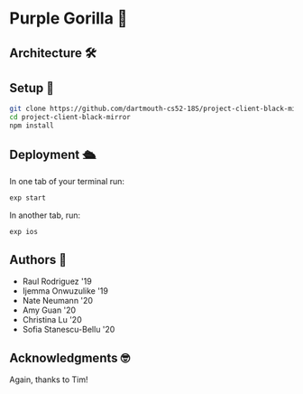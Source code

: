 # Purple Gorilla 🦍

## Architecture 🛠

## Setup 🚀
```bash
git clone https://github.com/dartmouth-cs52-18S/project-client-black-mirror.git
cd project-client-black-mirror
npm install
```

## Deployment 🛳
In one tab of your terminal run:
```bash
exp start
```
In another tab, run:
```bash
exp ios
```

## Authors 📝
* Raul Rodriguez '19
* Ijemma Onwuzulike '19
* Nate Neumann '20
* Amy Guan '20
* Christina Lu '20
* Sofia Stanescu-Bellu '20

## Acknowledgments 🤓
Again, thanks to Tim!
